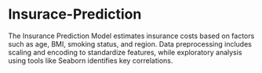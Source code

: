 # Insurace-Prediction
The Insurance Prediction Model estimates insurance costs based on factors such as age, BMI, smoking status, and region. Data preprocessing includes scaling and encoding to standardize features, while exploratory analysis using tools like Seaborn identifies key correlations.
